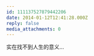```yaml
---
id: 111137527879442206
date: 2014-01-12T12:41:28.000Z
reply: false
media_attachments: 0
---
```


实在找不到人生的意义…

